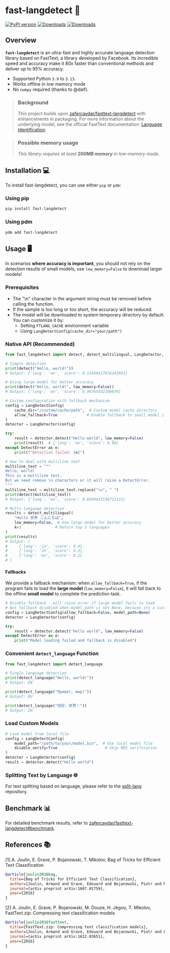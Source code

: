 # fast-langdetect 🚀

[![PyPI version](https://badge.fury.io/py/fast-langdetect.svg)](https://badge.fury.io/py/fast-langdetect)
[![Downloads](https://pepy.tech/badge/fast-langdetect)](https://pepy.tech/project/fast-langdetect)
[![Downloads](https://pepy.tech/badge/fast-langdetect/month)](https://pepy.tech/project/fast-langdetect/)

## Overview

**`fast-langdetect`** is an ultra-fast and highly accurate language detection library based on FastText, a library developed by Facebook. Its incredible speed and accuracy make it 80x faster than conventional methods and deliver up to 95% accuracy.

- Supported Python `3.9` to `3.13`.
- Works offline  in low memory mode
- No `numpy` required (thanks to @dalf).

> ### Background
> 
> This project builds upon [zafercavdar/fasttext-langdetect](https://github.com/zafercavdar/fasttext-langdetect#benchmark) with enhancements in packaging.
> For more information about the underlying model, see the official FastText documentation: [Language Identification](https://fasttext.cc/docs/en/language-identification.html).

> ### Possible memory usage
> 
> *This library requires at least **200MB memory** in low-memory mode.*

## Installation 💻

To install fast-langdetect, you can use either `pip` or `pdm`:

### Using pip

```bash
pip install fast-langdetect
```

### Using pdm

```bash
pdm add fast-langdetect
```

## Usage 🖥️

In scenarios **where accuracy is important**, you should not rely on the detection results of small models, use `low_memory=False` to download larger models!

### Prerequisites

- The "\n" character in the argument string must be removed before calling the function.
- If the sample is too long or too short, the accuracy will be reduced.
- The model will be downloaded to system temporary directory by default. You can customize it by:
  - Setting `FTLANG_CACHE` environment variable
  - Using `LangDetectConfig(cache_dir="your/path")`

### Native API (Recommended)

```python
from fast_langdetect import detect, detect_multilingual, LangDetector, LangDetectConfig, DetectError

# Simple detection
print(detect("Hello, world!"))
# Output: {'lang': 'en', 'score': 0.12450417876243591}

# Using large model for better accuracy
print(detect("Hello, world!", low_memory=False))
# Output: {'lang': 'en', 'score': 0.98765432109876}

# Custom configuration with fallback mechanism
config = LangDetectConfig(
    cache_dir="/custom/cache/path",  # Custom model cache directory
    allow_fallback=True             # Enable fallback to small model if large model fails
)
detector = LangDetector(config)

try:
    result = detector.detect("Hello world", low_memory=False)
    print(result)  # {'lang': 'en', 'score': 0.98}
except DetectError as e:
    print(f"Detection failed: {e}")

# How to deal with multiline text
multiline_text = """
Hello, world!
This is a multiline text.
But we need remove \n characters or it will raise a DetectError.
"""
multiline_text = multiline_text.replace("\n", " ")  
print(detect(multiline_text))
# Output: {'lang': 'en', 'score': 0.8509423136711121}

# Multi-language detection
results = detect_multilingual(
    "Hello 世界 こんにちは", 
    low_memory=False,  # Use large model for better accuracy
    k=3               # Return top 3 languages
)
print(results)
# Output: [
#     {'lang': 'ja', 'score': 0.4}, 
#     {'lang': 'zh', 'score': 0.3}, 
#     {'lang': 'en', 'score': 0.2}
# ]
```

#### Fallbacks

We provide a fallback mechanism: when `allow_fallback=True`, if the program fails to load the **large model** (`low_memory=False`), it will fall back to the offline **small model** to complete the prediction task.

```python
# Disable fallback - will raise error if large model fails to load
# But fallback disabled when model_path is not None, because its a custom model
config = LangDetectConfig(allow_fallback=False, model_path=None)
detector = LangDetector(config)

try:
    result = detector.detect("Hello world", low_memory=False)
except DetectError as e:
    print("Model loading failed and fallback is disabled")
```

### Convenient `detect_language` Function

```python
from fast_langdetect import detect_language

# Single language detection
print(detect_language("Hello, world!"))
# Output: EN

print(detect_language("Привет, мир!"))
# Output: RU

print(detect_language("你好，世界！"))
# Output: ZH
```

### Load Custom Models

```python
# Load model from local file
config = LangDetectConfig(
    model_path="/path/to/your/model.bin",  # Use local model file
    disable_verify=True                     # Skip MD5 verification
)
detector = LangDetector(config)
result = detector.detect("Hello world")
```

### Splitting Text by Language 🌐

For text splitting based on language, please refer to the [split-lang](https://github.com/DoodleBears/split-lang)
repository.

## Benchmark 📊

For detailed benchmark results, refer
to [zafercavdar/fasttext-langdetect#benchmark](https://github.com/zafercavdar/fasttext-langdetect#benchmark).

## References 📚

[1] A. Joulin, E. Grave, P. Bojanowski, T. Mikolov, Bag of Tricks for Efficient Text Classification

```bibtex
@article{joulin2016bag,
  title={Bag of Tricks for Efficient Text Classification},
  author={Joulin, Armand and Grave, Edouard and Bojanowski, Piotr and Mikolov, Tomas},
  journal={arXiv preprint arXiv:1607.01759},
  year={2016}
}
```

[2] A. Joulin, E. Grave, P. Bojanowski, M. Douze, H. Jégou, T. Mikolov, FastText.zip: Compressing text classification
models

```bibtex
@article{joulin2016fasttext,
  title={FastText.zip: Compressing text classification models},
  author={Joulin, Armand and Grave, Edouard and Bojanowski, Piotr and Douze, Matthijs and J{\'e}gou, H{\'e}rve and Mikolov, Tomas},
  journal={arXiv preprint arXiv:1612.03651},
  year={2016}
}
```
